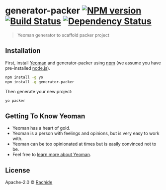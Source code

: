 # generator-packer [![NPM version][npm-image]][npm-url] [![Build Status][travis-image]][travis-url] [![Dependency Status][daviddm-image]][daviddm-url]
> Yeoman generator to scaffold packer project

## Installation

First, install [Yeoman](http://yeoman.io) and generator-packer using [npm](https://www.npmjs.com/) (we assume you have pre-installed [node.js](https://nodejs.org/)).

```bash
npm install -g yo
npm install -g generator-packer
```

Then generate your new project:

```bash
yo packer
```

## Getting To Know Yeoman

 * Yeoman has a heart of gold.
 * Yeoman is a person with feelings and opinions, but is very easy to work with.
 * Yeoman can be too opinionated at times but is easily convinced not to be.
 * Feel free to [learn more about Yeoman](http://yeoman.io/).

## License

Apache-2.0 © [Rachide](orachide.chidix.fr)


[npm-image]: https://badge.fury.io/js/generator-packer.svg
[npm-url]: https://npmjs.org/package/generator-packer
[travis-image]: https://travis-ci.org/shepherd/generator-packer.svg?branch=master
[travis-url]: https://travis-ci.org/shepherd/generator-packer
[daviddm-image]: https://david-dm.org/shepherd/generator-packer.svg?theme=shields.io
[daviddm-url]: https://david-dm.org/shepherd/generator-packer
